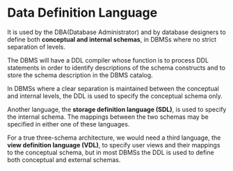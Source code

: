 # Data Definition Language

It is used by the DBA(Database Administrator) and by database designers to define both **conceptual and internal schemas**, in DBMSs where no strict separation of levels.

The DBMS will have a DDL compiler whose function is to process DDL statements in order to identify descriptions of the schema constructs and to store the schema description in the DBMS catalog.

In DBMSs where a clear separation is maintained between the conceptual and internal levels, the DDL is used to specify the conceptual schema only.

Another language, the **storage definition language (SDL)**, is used to specify the internal schema. The mappings between the two schemas may be specified in either one of these languages.

For a true three-schema architecture, we would need a third language, the **view definition language (VDL)**, to specify user views and their mappings to the conceptual schema, but in most DBMSs the DDL is used to define both conceptual and external schemas.